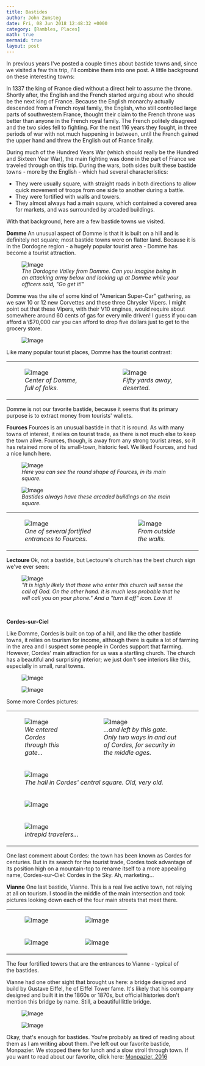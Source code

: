 ```yaml
---
title: Bastides
author: John Zumsteg
date: Fri, 08 Jun 2018 12:48:32 +0000
category: [Rambles, Places]
math: true
mermaid: true
layout: post
---
```

In previous years I've posted a couple times about bastide towns and, since we visited a few this trip, I'll combine them into one post. A little background on these interesting towns:

In 1337 the king of France died without a direct heir to assume the throne. Shortly after, the English and the French started arguing about who should be the next king of France. Because the English monarchy actually descended from a French royal family, the English, who still controlled large parts of southwestern France, thought their claim to the French throne was better than anyone in the French royal family. The French politely disagreed and the two sides fell to fighting. For the next 116 years they fought, in three periods of war with not much happening in between, until the French gained the upper hand and threw the English out of France finally.

During much of the Hundred Years War (which should really be the Hundred and Sixteen Year War), the main fighting was done in the part of France we traveled through on this trip. During the wars, both sides built these bastide towns - more by the English - which had several characteristics:
<ul>
 	<li>They were usually square, with straight roads in both directions to allow quick movement of troops from one side to another during a battle.</li>
 	<li>They were fortified with walls and towers.</li>
 	<li>They almost always had a main square, which contained a covered area for markets, and was surrounded by arcaded buildings.</li>
</ul>
With that background, here are a few bastide towns we visited.

<strong>Domme
</strong>An unusual aspect of Domme is that it is built on a hill and is definitely not square; most bastide towns were on flatter land. Because it is in the Dordogne region - a hugely popular tourist area - Domme has become a tourist attraction.

<figure class = "landscape">
	<img src="{{"/assets/images/2018/06/DSC06394.jpg" | prepend: site.baseurl | prepend: site.url }}" alt="Image" />
	<figcaption><em>The Dordogne Valley from Domme. Can you imagine being in an attacking army below and looking up at Domme while your officers said, "Go get it!"</em></figcaption>
</figure>



Domme was the site of some kind of "American Super-Car" gathering, as we saw 10 or 12 new Corvettes and these three Chrysler Vipers. I might point out that these Vipers, with their V10 engines, would require about somewhere around 60 cents of gas for every mile driven! I guess if you can afford a \\$70,000 car you can afford to drop five dollars just to get to the grocery store.
<figure class = "landscape">
	<img src="{{"/assets/images/2018/06/DSC06390.jpg" | prepend: site.baseurl | prepend: site.url }}" alt="Image" />
	<figcaption></figcaption>
</figure>



Like many popular tourist places, Domme has the tourist contrast:
<table>
<tbody>
<tr>
<td>

<figure class = "portrait-two-column-table">
	<img src="{{"/assets/images/2018/06/DSC06396.jpg" | prepend: site.baseurl | prepend: site.url }}" alt="Image" />
	<figcaption><em>Center of Domme, full of folks.</em></figcaption>
</figure>

</td>
<td>

<figure class = "portrait-two-column-table">
	<img src="{{"/assets/images/2018/06/DSC06395.jpg" | prepend: site.baseurl | prepend: site.url }}" alt="Image" />
	<figcaption><em>Fifty yards away, deserted.</em></figcaption>
</figure>
</td>
</tr>
</tbody>
</table>


Domme is not our favorite bastide, because it seems that its primary purpose is to extract money from tourists' wallets.

<strong>Fources</strong>
Fources is an unusual bastide in that it is round. As with many towns of interest, it relies on tourist trade, as there is not much else to keep the town alive. Fources, though, is away from any strong tourist areas, so it has retained more of its small-town, historic feel. We liked Fources, and had a nice lunch here.


<figure class = "landscape">
	<img src="{{"/assets/images/2018/06/DSC06490-1.jpg" | prepend: site.baseurl | prepend: site.url }}" alt="Image" />
	<figcaption><em>Here you can see the round shape of Fources, in its main square.</em></figcaption>
</figure>


<figure class = "landscape">
	<img src="{{"/assets/images/2018/06/DSC06492-1.jpg" | prepend: site.baseurl | prepend: site.url }}" alt="Image" />
	<figcaption><em>Bastides always have these arcaded buildings on the main square.</em></figcaption>
</figure>

<table>
<tbody>
<tr>
<td>

<figure class = "portrait-two-column-table">
	<img src="{{"/assets/images/2018/06/DSC06495-1.jpg" | prepend: site.baseurl | prepend: site.url }}" alt="Image" />
	<figcaption><em>One of several fortified entrances to Fources.</em></figcaption>
</figure>

</td>
<td>

<figure class = "portrait-two-column-table">
	<img src="{{"/assets/images/2018/06/DSC06496-1.jpg" | prepend: site.baseurl | prepend: site.url }}" alt="Image" />
	<figcaption><em>From outside the walls.</em></figcaption>
</figure>

</td>
</tr>
</tbody>
</table>
<strong>Lectoure
</strong>Ok, not a bastide, but Lectoure's church has the best church sign we've ever seen:

<figure class = "portrait">
	<img src="{{"/assets/images/2018/06/DSC06669.jpg" | prepend: site.baseurl | prepend: site.url }}" alt="Image" />
	<figcaption><em>"It is highly likely that those who enter this church will sense the call of God. On the other hand. it is much less probable that he will call you on your phone." And a "turn it off" icon. Love it!</em></figcaption>
</figure>



&nbsp;

<strong>Cordes-sur-Ciel</strong>

Like Domme, Cordes is built on top of a hill, and like the other bastide towns, it relies on tourism for income, although there is quite a lot of farming in the area and I suspect some people in Cordes support that farming. However, Cordes' main attraction for us was a startling church. The church has a beautiful and surprising interior; we just don't see interiors like this, especially in small, rural towns.
<figure class = "portrait">
	<img src="{{"/assets/images/2018/06/DSC06788.jpg" | prepend: site.baseurl | prepend: site.url }}" alt="Image" />
	<figcaption></figcaption>
</figure>



<figure class = "portrait">
	<img src="{{"/assets/images/2018/06/DSC06795-e1528442439640.jpg" | prepend: site.baseurl | prepend: site.url }}" alt="Image" />
	<figcaption></figcaption>
</figure>



Some more Cordes pictures:
<table>
<tbody>
<tr>
<td>

<figure class = "portrait-two-column-table">
	<img src="{{"/assets/images/2018/06/DSC06784-e1528442483447.jpg" | prepend: site.baseurl | prepend: site.url }}" alt="Image" />
	<figcaption><em>We entered Cordes through this gate...</em></figcaption>
</figure>

</td>
<td>

<figure class = "portrait-two-column-table">
	<img src="{{"/assets/images/2018/06/DSC06803-e1528442316656.jpg" | prepend: site.baseurl | prepend: site.url }}" alt="Image" />
	<figcaption><em>...and left by this gate. Only two ways in and out of Cordes, for security in the middle ages.</em></figcaption>
</figure>

</td>
</tr>
<tr>
<td colspan="2">

<figure class = "landscape">
	<img src="{{"/assets/images/2018/06/DSC06798.jpg" | prepend: site.baseurl | prepend: site.url }}" alt="Image" />
	<figcaption><em>The hall in Cordes' central square. Old, very old.</em></figcaption>
</figure>

</td>
</tr>
<tr>
<td colspan="2"><figure class = "landscape">
	<img src="{{"/assets/images/2018/06/DSC06801.jpg" | prepend: site.baseurl | prepend: site.url }}" alt="Image" />
	<figcaption></figcaption>
</figure>

</td>
</tr>
<tr>
<td colspan="2">

<figure class = "landscape">
	<img src="{{"/assets/images/2018/06/DSC06805.jpg" | prepend: site.baseurl | prepend: site.url }}" alt="Image" />
	<figcaption><em>Intrepid travelers...</em></figcaption>
</figure>

</td>
</tr>
</tbody>
</table>
One last comment about Cordes: the town has been known as Cordes for centuries. But in its search for the tourist trade, Cordes took advantage of its position high on a mountain-top to rename itself to a more appealing name, Cordes-sur-Ciel: Cordes in the Sky. Ah, marketing...

<strong>Vianne</strong>
One last bastide, Vianne. This is a real live active town, not relying at all on tourism. I stood in the middle of the main intersection and took pictures looking down each of the four main streets that meet there.
<table>
<tbody>
<tr>
<td><figure class = "portrait-two-column-table">
	<img src="{{"/assets/images/2018/06/DSC06607-1.jpg" | prepend: site.baseurl | prepend: site.url }}" alt="Image" />
	<figcaption></figcaption>
</figure>

</td>
<td><figure class = "portrait-two-column-table">
	<img src="{{"/assets/images/2018/06/DSC06608-1.jpg" | prepend: site.baseurl | prepend: site.url }}" alt="Image" />
	<figcaption></figcaption>
</figure>

</td>
</tr>
<tr>
<td><figure class = "portrait-two-column-table">
	<img src="{{"/assets/images/2018/06/DSC06606-1.jpg" | prepend: site.baseurl | prepend: site.url }}" alt="Image" />
	<figcaption></figcaption>
</figure>

</td>
<td><figure class = "portrait-two-column-table">
	<img src="{{"/assets/images/2018/06/DSC06605-1.jpg" | prepend: site.baseurl | prepend: site.url }}" alt="Image" />
	<figcaption></figcaption>
</figure>

</td>
</tr>
</tbody>
</table>
The four fortified towers that are the entrances to Vianne - typical of the bastides.

Vianne had one other sight that brought us here: a bridge designed and build by Gustave Eiffel, he of Eiffel Tower fame. It's likely that his company designed and built it in the 1860s or 1870s, but official histories don't mention this bridge by name. Still, a beautiful little bridge.
<figure class = "landscape">
	<img src="{{"/assets/images/2018/06/DSC06611-2.jpg" | prepend: site.baseurl | prepend: site.url }}" alt="Image" />
	<figcaption></figcaption>
</figure>



<figure class = "landscape">
	<img src="{{"/assets/images/2018/06/DSC06615-2.jpg" | prepend: site.baseurl | prepend: site.url }}" alt="Image" />
	<figcaption></figcaption>
</figure>


Okay, that's enough for bastides. You're probably as tired of reading about them as I am writing about them. I've left out our favorite bastide, Monpazier. We stopped there for lunch and a slow stroll through town. If you want to read about our favorite, click here: <a href="http://zumsteg.us/?p=3416">Monpazier, 2016</a>
